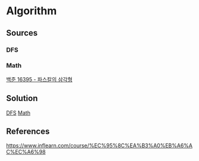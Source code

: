 # Algorithm

## Sources

### DFS

### Math

[백준 16395 - 파스칼의 삼각형](/Math/backjoon_16395.cpp)

## Solution
[DFS](/Solution/Math.pdf)
[Math](/Solution/Math.pdf)


## References
https://www.inflearn.com/course/%EC%95%8C%EA%B3%A0%EB%A6%AC%EC%A6%98
